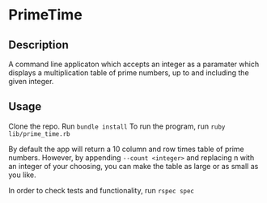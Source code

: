 PrimeTime
=========

Description
----------

A command line applicaton which accepts an integer as a paramater which displays a multiplication table of prime numbers, up to and including the given integer. 

Usage
-----

Clone the repo.
Run ```bundle install```
To run the program, run ```ruby lib/prime_time.rb```

By default the app will return a 10 column and row times table of prime numbers. However, by appending ```--count <integer>``` and replacing n with an integer of your choosing, you can make the table as large or as small as you like. 

In order to check tests and functionality, run ```rspec spec```




